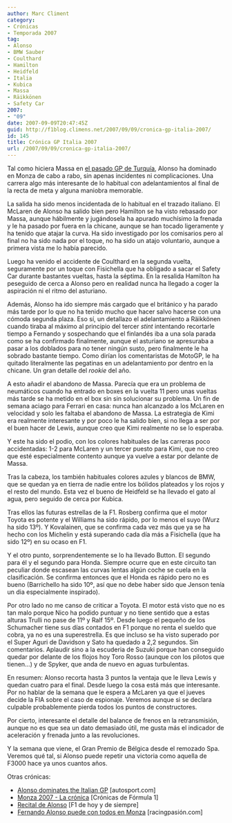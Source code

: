 ```yaml
---
author: Marc Climent
category:
- Crónicas
- Temporada 2007
tag:
- Alonso
- BMW Sauber
- Coulthard
- Hamilton
- Heidfeld
- Italia
- Kubica
- Massa
- Räikkönen
- Safety Car
2007:
- "09"
date: 2007-09-09T20:47:45Z
guid: http://f1blog.climens.net/2007/09/09/cronica-gp-italia-2007/
id: 145
title: Crónica GP Italia 2007
url: /2007/09/09/cronica-gp-italia-2007/
---
```


Tal como hiciera Massa en [el pasado GP de Turquía](http://f1blog.climens.net/2007/08/26/cronica-gp-turquia-2007/), Alonso ha dominado en Monza de cabo a rabo, sin apenas incidentes ni complicaciones. Una carrera algo más interesante de lo habitual con adelantamientos al final de la recta de meta y alguna maniobra memorable.

La salida ha sido menos incidentada de lo habitual en el trazado italiano. El McLaren de Alonso ha salido bien pero Hamilton se ha visto rebasado por Massa, aunque hábilmente y jugándosela ha apurado muchísimo la frenada y le ha pasado por fuera en la chicane, aunque se han tocado ligeramente y ha tenido que atajar la curva. Ha sido investigado por los comisarios pero al final no ha sido nada por el toque, no ha sido un atajo voluntario, aunque a primera vista me lo había parecido.

Luego ha venido el accidente de Coulthard en la segunda vuelta, seguramente por un toque con Fisichella que ha obligado a sacar el Safety Car durante bastantes vueltas, hasta la séptima. En la resalida Hamilton ha peseguido de cerca a Alonso pero en realidad nunca ha llegado a coger la aspiración ni el ritmo del asturiano.

Además, Alonso ha ido siempre más cargado que el británico y ha parado más tarde por lo que no ha tenido mucho que hacer salvo hacerse con una cómoda segunda plaza. Eso sí, un detallazo el adelantamiento a Räikkönen cuando tiraba al máximo al principio del tercer _stint_ intentando recortarle tiempo a Fernando y sospechando que el finlandés iba a una sola parada como se ha confirmado finalmente, aunque el asturiano se apresuraba a pasar a los doblados para no tener ningún susto, pero finalmente le ha sobrado bastante tiempo. Como dirían los comentaristas de MotoGP, le ha quitado literalmente las pegatinas en un adelantamiento por dentro en la chicane. Un gran detalle del _rookie_ del año.

A esto añadir el abandono de Massa. Parecía que era un problema de neumáticos cuando ha entrado en boxes en la vuelta 11 pero unas vueltas más tarde se ha metido en el box sin sin solucionar su problema. Un fin de semana aciago para Ferrari en casa: nunca han alcanzado a los McLaren en velocidad y solo les faltaba el abandono de Massa. La estrategia de Kimi era realmente interesante y por poco le ha salido bien, si no llega a ser por el buen hacer de Lewis, aunque creo que Kimi realmente no se lo esperaba.

Y este ha sido el podio, con los colores habituales de las carreras poco accidentadas: 1-2 para McLaren y un tercer puesto para Kimi, que no creo que esté especialmente contento aunque ya vuelve a estar por delante de Massa.

Tras la cabeza, los también habituales colores azules y blancos de BMW, que se quedan ya en tierra de nadie entre los bólidos plateados y los rojos y el resto del mundo. Esta vez el bueno de Heidfeld se ha llevado el gato al agua, pero seguido de cerca por Kubica.

Tras ellos las futuras estrellas de la F1. Rosberg confirma que el motor Toyota es potente y el Williams ha sido rápido, por lo menos el suyo (Wurz ha sido 13º). Y Kovalainen, que se confirma cada vez más que ya se ha hecho con los Michelin y está superando cada día más a Fisichella (que ha sido 12º) en su ocaso en F1.

Y el otro punto, sorprendentemente se lo ha llevado Button. El segundo para él y el segundo para Honda. Siempre ocurre que en este circuito tan peculiar donde escasean las curvas lentas algún coche se cuela en la clasificación. Se confirma entonces que el Honda es rápido pero no es bueno (Barrichello ha sido 10º, así que no debe haber sido que Jenson tenía un dia especialmente inspirado).

Por otro lado no me canso de criticar a Toyota. El motor está visto que no es tan malo porque Nico ha podido puntuar y no tiene sentido que a estas alturas Trulli no pase de 11º y Ralf 15º. Desde luego el pequeño de los Schumacher tiene sus días contados en F1 porque no renta el sueldo que cobra, ya no es una superestrella. Es que incluso se ha visto superado por el Super Aguri de Davidson y Sato ha quedado a 2,2 segundos. Sin comentarios. Aplaudir sino a la escuderia de Suzuki porque han conseguido quedar por delante de los flojos hoy Toro Rosso (aunque con los pilotos que tienen&#8230;) y de Spyker, que anda de nuevo en aguas turbulentas.

En resumen: Alonso recorta hasta 3 puntos la ventaja que le lleva Lewis y quedan cuatro para el final. Desde luego la cosa está más que interesante. Por no hablar de la semana que le espera a McLaren ya que el jueves decide la FIA sobre el caso de espionaje. Veremos aunque si se declara culpable probablemente pierda todos los puntos de constructores.

Por cierto, interesante el detalle del balance de frenos en la retransmisión, aunque no es que sea un dato demasiado útil, me gusta más el indicador de aceleración y frenada junto a las revoluciones.

Y la semana que viene, el Gran Premio de Bélgica desde el remozado Spa. Veremos qué tal, si Alonso puede repetir una victoria como aquella de F3000 hace ya unos cuantos años.

Otras crónicas:

  * [Alonso dominates the Italian GP](http://www.autosport.com/news/report.php/id/62199) [autosport.com]
  * [Monza 2007 - La crónica](http://cronicasf1.blogspot.com/2007/09/monza-2007-la-crnica.html) [Crónicas de Fórmula 1]
  * [Recital de Alonso](http://f1dehoyydesiempre.blogspot.com/2007/09/gran-premio-de-italia-2007.html) [F1 de hoy y de siempre]
  * [Fernando Alonso puede con todos en Monza](http://www.racingpasion.com/2007/09/09-fernando-alonso-puede-con-todos-en-monza) [racingpasión.com]